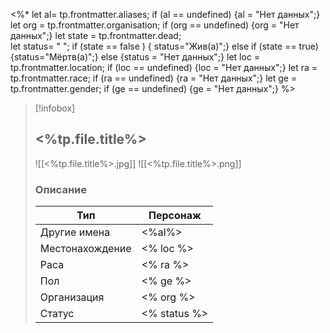 <%* let al= tp.frontmatter.aliases;
if (al == undefined) {al = "Нет данных";}  
let org = tp.frontmatter.organisation; 
if (org == undefined) {org = "Нет данных";} 
let state = tp.frontmatter.dead;  
let status= " "; 
if (state == false ) { status="Жив(а)";} else if (state == true) {status="Мёртв(а)";} else {status = "Нет данных";}
let loc = tp.frontmatter.location;
if (loc == undefined) {loc = "Нет данных";} 
let ra = tp.frontmatter.race;
if (ra == undefined) {ra = "Нет данных";} 
let ge = tp.frontmatter.gender;
if (ge == undefined) {ge = "Нет данных";} 
%>
> [!infobox]
> 
> ## <%tp.file.title%>
> 
> ![[<%tp.file.title%>.jpg]]
> ![[<%tp.file.title%>.png]]
> 
> ### Описание
> 
> | Тип | Персонаж |
> | --- | --- |
> | Другие имена| <%al%> |
> | Местонахождение | <% loc %> |
> | Раса | <% ra %> |
> | Пол | <% ge %> |
> | Организация | <% org %> |
> | Статус | <% status %> |

